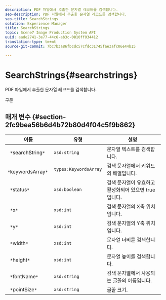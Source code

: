 ```yaml
---
description: PDF 파일에서 추출한 문자열 레코드를 검색합니다.
seo-description: PDF 파일에서 추출한 문자열 레코드를 검색합니다.
seo-title: SearchStrings
solution: Experience Manager
title: SearchStrings
topic: Scene7 Image Production System API
uuid: aade2741-3e77-44c6-ab3c-0810ff034412
translation-type: tm+mt
source-git-commit: 7bc7b3a86fbcdc57cfdc31745fae3afc06e44b15

---
```



# SearchStrings{#searchstrings}

PDF 파일에서 추출한 문자열 레코드를 검색합니다.

구문

## 매개 변수 {#section-2fc9bea56b6d4b72b80d4f04c5f9b862}

| 이름 | 유형 | 설명 |
|---|---|---|
| ` *`searchString`*` | `xsd:string` | 문자열 텍스트를 검색합니다. |
| ` *`keywordsArray`*` | `types:KeywordsArray` | 검색 문자열에서 키워드의 배열입니다. |
| ` *`status`*` | `xsd:boolean` | 검색 문자열이 유효하고 활성화되어 있으면 true입니다. |
| ` *`x`*` | `xsd:int` | 검색 문자열의 X축 위치입니다. |
| ` *`y`*` | `xsd:int` | 검색 문자열의 Y축 위치입니다. |
| ` *`width`*` | `xsd:int` | 문자열 너비를 검색합니다. |
| ` *`height`*` | `xsd:int` | 문자열 높이를 검색합니다. |
| ` *`fontName`*` | `xsd:string` | 검색 문자열에서 사용되는 글꼴의 이름입니다. |
| ` *`pointSize`*` | `xsd:string` | 글꼴 크기. |

